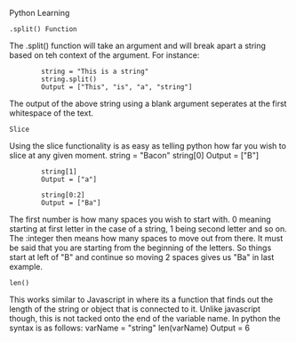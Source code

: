 Python Learning


    .split() Function
The .split() function will take an argument and will break apart a string based on teh context of the argument. For instance:

            string = "This is a string"
            string.split()
            Output = ["This", "is", "a", "string"]

The output of the above string using a blank argument seperates at the first whitespace of the text. 


    Slice
Using the slice functionality is as easy as telling python how far you wish to slice at any given moment.
            string = "Bacon"
            string[0]
            Output = ["B"]

            string[1]
            Output = ["a"]

            string[0:2]
            Output = ["Ba"]
The first number is how many spaces you wish to start with. 0 meaning starting at first letter in the case of a string, 1 being second letter and so on. The :integer then means how many spaces to move out from there. It must be said that you are starting from the beginning of the letters. So things start at left of "B" and continue so moving 2 spaces gives us "Ba" in last example.


    len()
This works similar to Javascript in where its a function that finds out the length of the string or object that is connected to it. Unlike javascript though, this is not tacked onto the end of the variable name. In python the syntax is as follows:
            varName = "string"
            len(varName)
            Output = 6

<!-- TODO -->
<!-- Create a index at the top of all the things I am typing in here for quicker use cases. -->
<!-- Figure out how to make the markup look better. Maybe move this over to html/css in the future -->
